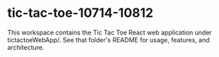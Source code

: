 # tic-tac-toe-10714-10812

This workspace contains the Tic Tac Toe React web application under tictactoeWebApp/. See that folder's README for usage, features, and architecture.